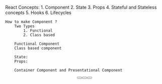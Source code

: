 
React Concepts:
	1. Component
	2. State
	3. Props
	4. Stateful and Stateless concepts
	5. Hooks
	6. Lifecycles
	
	How to make Component ?
		Two Types
			1. Functional
			2. Class based
			
		Functional Component
		Class based component
		
		State: 
		Props:
		
		Container Component and Presentational Component  
		
	
<TextEditor /> 
	<Header />
		<HeaderLeft />
			<Button />
			<Button />
			<Button />
		<HeaderCenter />
			<Title />
		<HeaderRight />
			<Button />
			<Button />
			<Icon />
			<Icon />
			<Icon />
	<Body />
	<Footer />
		
		
		
import React, { Component } from "react";

export default function App() {
  const title = "This is a title text.";
  const age = 12;
  return (
    <div>
      <Header age={age} />
      {/* <Body title={title} title2="this is title2" />
      // <Button /> */}

      <Button title="Open" color="red"/> <br />
      <Button title="Close" color="pink" /><br />
      <Button title="Reset" color="orange" /><br />
    </div>
  );
}

function Button(props) {
  return (
    <div>
      <button style={{width:100,height:40, background:props.color, border:'none'}}> { props.title}</button>
    </div>
  );
}

 const Body = (props) => {
  return (
    <div>
      <h1> This is a Body </h1>
      <h3>
        {" "}
        {props.title} {props.title2}{" "}
      </h3>
      <p>THis is a paragraph</p>
    </div>
  );
};

class Header extends Component {
  state = {
    // hide: false,
    // title: "My App",
    count: 0,
    hide: false
  };

  incrementCount = () => {
    this.setState({
      count: this.state.count + 1,
      hide:true
    });
  };

  decrementCount = () => {
    this.setState({
      count: this.state.count - 1
    });
  };

  render() {
    return (
      <div>
        <ul>
          {/* <li>Home</li>
          <li>Services</li>
          <li>Contact</li>
          <p> The age of child is {this.state.age} </p> */}
          <h1> {this.state.count} </h1>
          <button onClick={this.incrementCount}> Increment </button>{" "}
          &nbsp;&nbsp;
          { !this.state.hide && <button onClick={this.decrementCount}> Decrement </button>}
        </ul>
      </div>
    );
  }
}
